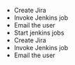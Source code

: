 * Create Jira
* Invoke Jenkins job
* Email the user
* Start jenkins jobs
* Create Jira
* Invoke Jenkins job
* Email the user